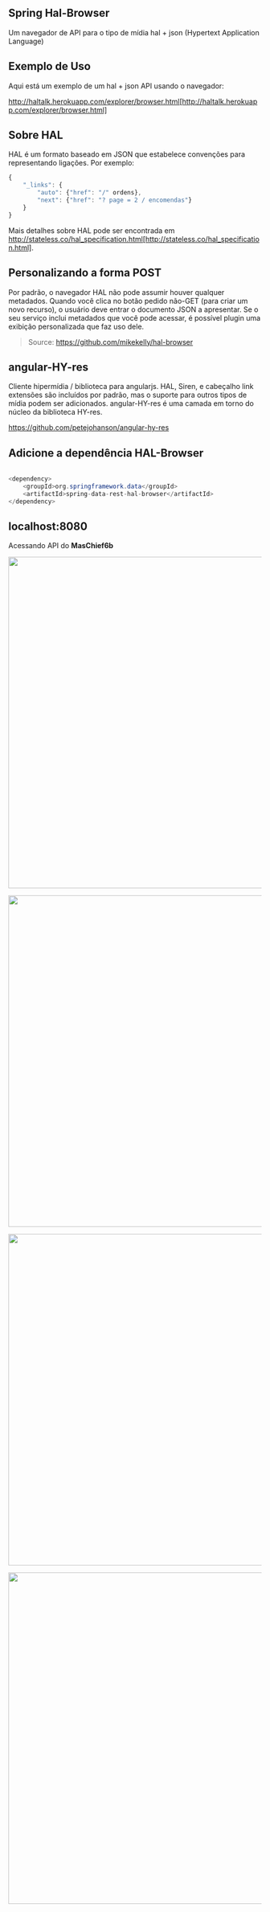 ## Spring Hal-Browser

Um navegador de API para o tipo de mídia hal + json (Hypertext Application Language)

## Exemplo de Uso

Aqui está um exemplo de um hal + json API usando o navegador:

http://haltalk.herokuapp.com/explorer/browser.html[http://haltalk.herokuapp.com/explorer/browser.html]

## Sobre HAL

HAL é um formato baseado em JSON que estabelece convenções para representando ligações. Por exemplo:

```js
{
    "_links": {
        "auto": {"href": "/" ordens},
        "next": {"href": "? page = 2 / encomendas"}
    }
}
```

Mais detalhes sobre HAL pode ser encontrada em
http://stateless.co/hal_specification.html[http://stateless.co/hal_specification.html].

## Personalizando a forma POST

Por padrão, o navegador HAL não pode assumir houver qualquer metadados. Quando você clica no botão pedido não-GET (para criar um novo recurso), o usuário deve entrar o documento JSON a apresentar. Se o seu serviço inclui metadados que você pode acessar, é possível plugin uma exibição personalizada que faz uso dele.

> Source: https://github.com/mikekelly/hal-browser

## angular-HY-res 

Cliente hipermídia / biblioteca para angularjs. HAL, Siren, e cabeçalho link extensões são incluídos por padrão, mas o suporte para outros tipos de mídia podem ser adicionados. angular-HY-res é uma camada em torno do núcleo da biblioteca HY-res.

https://github.com/petejohanson/angular-hy-res

## Adicione a dependência HAL-Browser

```java
       
<dependency> 
	<groupId>org.springframework.data</groupId> 
	<artifactId>spring-data-rest-hal-browser</artifactId> 
</dependency> 

```
## localhost:8080
Acessando API do **MasChief6b**

<p align="center">
<img src="https://github.com/lyndontavares/spring-angularjs-datapar/blob/master/app-MasterChico/MasterChicoSB6b/src/main/resources/static/image/raw.png" width="660">
</p>

<p align="center">
<img src="https://github.com/lyndontavares/spring-angularjs-datapar/blob/master/app-MasterChico/MasterChicoSB6b/src/main/resources/static/image/raw2.png" width="660">
</p>

<p align="center">
<img src="https://github.com/lyndontavares/spring-angularjs-datapar/blob/master/app-MasterChico/MasterChicoSB6b/src/main/resources/static/image/raw3.png" width="660">
</p>

<p align="center">
<img src="https://github.com/lyndontavares/spring-angularjs-datapar/blob/master/app-MasterChico/MasterChicoSB6b/src/main/resources/static/image/raw4.png" width="660">
</p>
